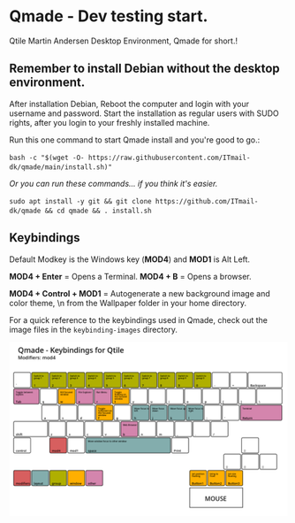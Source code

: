 # Qmade - Dev testing start.
Qtile Martin Andersen Desktop Environment, Qmade for short.!

## Remember to install Debian without the desktop environment.
After installation Debian, Reboot the computer and login with your username and password.
Start the installation as regular users with SUDO rights, after you login to your freshly installed machine.

Run this one command to start Qmade install and you're good to go.: 

`bash -c "$(wget -O- https://raw.githubusercontent.com/ITmail-dk/qmade/main/install.sh)"`

*Or you can run these commands... if you think it's easier.*

`sudo apt install -y git && git clone https://github.com/ITmail-dk/qmade && cd qmade && . install.sh`


## Keybindings
Default Modkey is the Windows key (**MOD4**) and **MOD1** is Alt Left.

**MOD4 + Enter** = Opens a Terminal.
**MOD4 + B** = Opens a browser.

**MOD4 + Control + MOD1** = Autogenerate a new background image and color theme, \n
from the Wallpaper folder in your home directory.

For a quick reference to the keybindings used in Qmade, 
check out the image files in the `keybinding-images` directory.

![Image of mod4 keybindings](keybinding-images/keybinding_mod4.png)